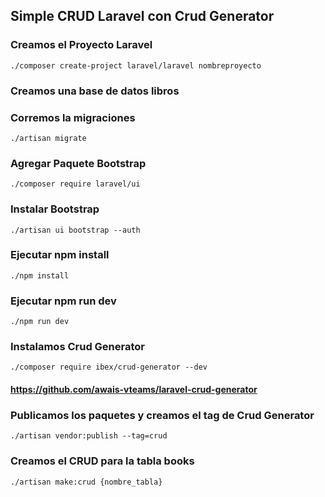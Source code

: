 ## Simple CRUD Laravel con Crud Generator


### Creamos el Proyecto Laravel
    ./composer create-project laravel/laravel nombreproyecto

### Creamos una base de datos libros

### Corremos la migraciones
    ./artisan migrate

### Agregar Paquete Bootstrap
    ./composer require laravel/ui 

### Instalar Bootstrap
    ./artisan ui bootstrap --auth

### Ejecutar npm install
    ./npm install

### Ejecutar npm run dev
    ./npm run dev

### Instalamos Crud Generator
    ./composer require ibex/crud-generator --dev
#### https://github.com/awais-vteams/laravel-crud-generator

### Publicamos los paquetes y creamos el tag de Crud Generator
    ./artisan vendor:publish --tag=crud

### Creamos el CRUD para la tabla books
    ./artisan make:crud {nombre_tabla}